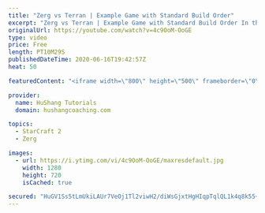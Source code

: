 ```yaml
---
title: "Zerg vs Terran | Example Game with Standard Build Order"
excerpt: "Zerg vs Terran | Example Game with Standard Build Order In this guide we learn how to defend early Terran attacks.  Coaching -------------------------------------------------------------------------- Interested in Starcraft lessons? Check out my website! I would love to help you improve and reach your"
originalUrl: https://youtube.com/watch?v=4c9OoM-OoGE
type: video
price: Free
length: PT10M29S
publishedDateTime: 2020-06-16T19:42:57Z
heat: 50

featuredContent: "<iframe width=\"800\" height=\"500\" frameborder=\"0\" src=\"https://www.youtube.com/embed/4c9OoM-OoGE\" allow=\"accelerometer; autoplay; encrypted-media; gyroscope; picture-in-picture\" allowfullscreen></iframe>"

provider:
  name: HuShang Tutorials
  domain: hushangcoaching.com

topics:
  - StarCraft 2
  - Zerg

images:
  - url: https://i.ytimg.com/vi/4c9OoM-OoGE/maxresdefault.jpg
    width: 1280
    height: 720
    isCached: true

secured: "HuGV1Ss5tLmUkiLAUr7VeOj1Tl2viwH2/diWsGjxtHgHIqpTqlQL1k4q8k55+5TaioguxfH6nZA38R7IacdaUTnPQ5oR3fZLHFlXpJop0bJrwB1sqVqt7zE2m32iYImA758Nn+Zue1No+VNN80hapTNwc7QKlvOJVuFFUtYgmSQhBRAKBmlsLXutoyaIe0PJWL31Gqzg2tHaWA/rJJWFC5sS+ZE33fboUmdlP5+T//ub337WzylymuoZP1djA9+aLXU8nCH2y0fESQq3BPP3q+FGZjysKU0N78n3IUnpkNc3+BedekONIjWupVlleLBAcEbhGUIiIKNc1tH+4ywu+lFxoLPk/cJuY3YskmW/DTMYJl4ygsbNmtSx8GzB9VzWYv3spXLKs6hVCwoBoSLdowXnktm/TXE4GbIqqCTANhs=;aF5650Z7AupKhaS2Dq/aug=="
---
```


